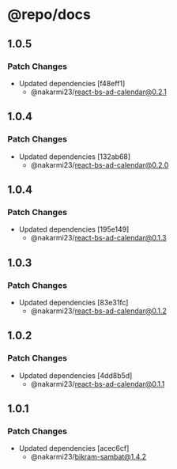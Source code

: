 # @repo/docs

## 1.0.5

### Patch Changes

- Updated dependencies [f48eff1]
  - @nakarmi23/react-bs-ad-calendar@0.2.1

## 1.0.4

### Patch Changes

- Updated dependencies [132ab68]
  - @nakarmi23/react-bs-ad-calendar@0.2.0

## 1.0.4

### Patch Changes

- Updated dependencies [195e149]
  - @nakarmi23/react-bs-ad-calendar@0.1.3

## 1.0.3

### Patch Changes

- Updated dependencies [83e31fc]
  - @nakarmi23/react-bs-ad-calendar@0.1.2

## 1.0.2

### Patch Changes

- Updated dependencies [4dd8b5d]
  - @nakarmi23/react-bs-ad-calendar@0.1.1

## 1.0.1

### Patch Changes

- Updated dependencies [acec6cf]
  - @nakarmi23/bikram-sambat@1.4.2
